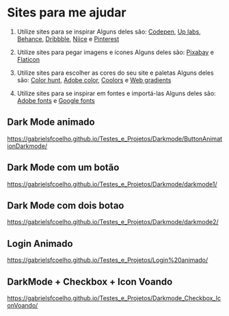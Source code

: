 
# Sites para me ajudar

1. Utilize sites para se inspirar
Alguns deles são: [Codepen](https://codepen.io/), [Up labs](https://www.uplabs.com/search?q=portfolio), [Behance](https://www.behance.net), [Dribbble](https://dribbble.com), [Niice](https://niice.co) e [Pinterest](https://br.pinterest.com)

2. Utilize sites para pegar imagens e ícones
Alguns deles são: [Pixabay](https://pixabay.com/pt/) e [Flaticon](https://www.flaticon.com/)

3. Utilize sites para escolher as cores do seu site e paletas
Alguns deles são: [Color hunt](https://colorhunt.co/), [Adobe color](https://color.adobe.com/pt/create), [Coolors](https://coolors.co/) e [Web gradients](https://webgradients.com/)

4. Utilize sites para se inspirar em fontes e importá-las
Alguns deles são: [Adobe fonts](https://fonts.adobe.com) e [Google fonts](https://fonts.google.com/)



## Dark Mode animado
https://gabrielsfcoelho.github.io/Testes_e_Projetos/Darkmode/ButtonAnimationDarkmode/
## Dark Mode com um botão
https://gabrielsfcoelho.github.io/Testes_e_Projetos/Darkmode/darkmode1/
## Dark Mode com dois botao 
https://gabrielsfcoelho.github.io/Testes_e_Projetos/Darkmode/darkmode2/
## Login Animado
https://gabrielsfcoelho.github.io/Testes_e_Projetos/Login%20animado/
## DarkMode + Checkbox + Icon Voando
https://gabrielsfcoelho.github.io/Testes_e_Projetos/Darkmode_Checkbox_IconVoando/
